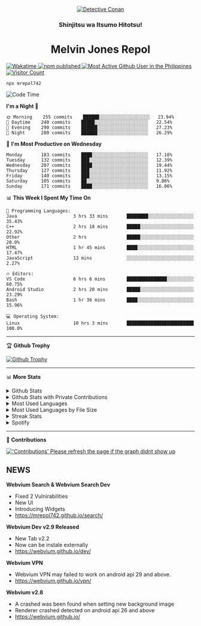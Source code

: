 <p align="center">

<a href="https://mrepol742.github.io">
  <img alt="Detective Conan" src="https://mrepol742-gif-randomizer.vercel.app/api/" /> 
  </a> 
  <h3 align="center">Shinjitsu wa Itsumo Hitotsu!</h3>
  <h1 align="center">Melvin Jones Repol</h1>
  <a href="https://mrepol742.github.io">
   <img alt="Wakatime" src="https://github.com/mrepol742/mrepol742/actions/workflows/README.yml/badge.svg" /> 
  <img alt="npm published" src="https://github.com/mrepol742/mrepol742/actions/workflows/npmjs.yml/badge.svg"/>
    <img alt="Most Active Github User in the Philippines" src="https://enibdhv97zm33sz.m.pipedream.net" /> 
     <img alt="Visitor Count" src="https://visitor-badge.glitch.me/badge?page_id=mrepol742" /> 
  </a>
</p>

~~~
npx mrepol742
~~~

[comment]: <> (This is a automated generated Data from github action workflow)
[comment]: <> (START OF GENERATED DATA)

<!--START_SECTION:waka-->
![Code Time](http://img.shields.io/badge/Code%20Time-547%20hrs%2039%20mins-blue)

**I'm a Night 🦉** 

```text
🌞 Morning    255 commits    ██████░░░░░░░░░░░░░░░░░░░   23.94% 
🌆 Daytime    240 commits    █████░░░░░░░░░░░░░░░░░░░░   22.54% 
🌃 Evening    290 commits    ██████░░░░░░░░░░░░░░░░░░░   27.23% 
🌙 Night      280 commits    ██████░░░░░░░░░░░░░░░░░░░   26.29%

```
📅 **I'm Most Productive on Wednesday** 

```text
Monday       183 commits    ████░░░░░░░░░░░░░░░░░░░░░   17.18% 
Tuesday      132 commits    ███░░░░░░░░░░░░░░░░░░░░░░   12.39% 
Wednesday    207 commits    ████░░░░░░░░░░░░░░░░░░░░░   19.44% 
Thursday     127 commits    ███░░░░░░░░░░░░░░░░░░░░░░   11.92% 
Friday       140 commits    ███░░░░░░░░░░░░░░░░░░░░░░   13.15% 
Saturday     105 commits    ██░░░░░░░░░░░░░░░░░░░░░░░   9.86% 
Sunday       171 commits    ████░░░░░░░░░░░░░░░░░░░░░   16.06%

```


📊 **This Week I Spent My Time On** 

```text
💬 Programming Languages: 
Java                     3 hrs 33 mins       ████████░░░░░░░░░░░░░░░░░   35.43% 
C++                      2 hrs 18 mins       █████░░░░░░░░░░░░░░░░░░░░   22.92% 
Other                    2 hrs               █████░░░░░░░░░░░░░░░░░░░░   20.0% 
HTML                     1 hr 45 mins        ████░░░░░░░░░░░░░░░░░░░░░   17.47% 
JavaScript               13 mins             ░░░░░░░░░░░░░░░░░░░░░░░░░   2.27%

🔥 Editors: 
VS Code                  6 hrs 6 mins        ███████████████░░░░░░░░░░   60.75% 
Android Studio           2 hrs 20 mins       █████░░░░░░░░░░░░░░░░░░░░   23.29% 
Bash                     1 hr 36 mins        ████░░░░░░░░░░░░░░░░░░░░░   15.96%

💻 Operating System: 
Linux                    10 hrs 3 mins       █████████████████████████   100.0%

```


<!--END_SECTION:waka-->

[comment]: <> (END OF GENERATED DATA)

<p>
  
  <hr>

🏆 **Github Trophy**
  
<a href="https://mrepol742.github.io">
<img alt="Github Trophy" src="https://github-profile-trophy.vercel.app/?username=mrepol742&theme=gruvbox">
</a>
</p>

<p>
  
   <hr>

📊 **More Stats**
  
<details>
  <summary>Github Stats</summary>
  <br>
  <a href="https://mrepol742.github.io">
  <img alt="Github Stats" src="https://github-readme-stats.vercel.app/api?username=mrepol742&show_icons=true&count_private=true&theme=gruvbox&include_all_commits=true">
</a>  
  
</details> 
  
  <details>
  <summary>Github Stats with Private Contributions</summary>
  <br>
 <a href="https://mrepol742.github.io">
<img alt="Github Stats with Private Contributions" src="https://mrepol742.github.io/github-stats/generated/overview.svg">
</a>
</details>
  
<details>
  <summary>Most Used Languages</summary>
  <br>
 <a href="https://mrepol742.github.io">
<img alt="Most Used Languages" src="https://github-readme-stats.vercel.app/api/top-langs/?username=mrepol742&layout=compact&include_all_commits=true&&count_private=true&langs_count=20&theme=gruvbox">
</a>
</details>

 <details>
  <summary>Most Used Languages by File Size</summary>
  <br>
 <a href="https://mrepol742.github.io">
<img alt="Most Used Languages by File Size" src="https://mrepol742.github.io/github-stats/generated/languages.svg">
</a>
</details>

<details>
  <summary>Streak Stats</summary>
  <br>
<a href="https://mrepol742.github.io">
<img alt="'Streak Stats' Please refresh the page if the stats didnt show up" src="https://mrepol742-streak-stats.herokuapp.com/?user=mrepol742&theme=gruvbox">
</a>
</p>
</details>
<details>
  <summary>Spotify</summary>
  <br>
<a href="https://mrepol742.github.io">
<img alt="Spotify" src="https://spotify-recently-played-readme.vercel.app/api?user=7xx9e7hwq1qyown0m4ut78pcz&count=10&unique=true">
</a>
</p>
</details>

 <hr>

📜 **Contributions**
  
<a href="https://mrepol742.github.io">
<img alt="'Contributions' Please refresh the page if the graph didnt show up" src="https://mrepol742-activity-graph.herokuapp.com/graph?username=mrepol742&theme=github&hide_border=true">
</a>
</p>


## NEWS
**Webvium Search & Webvium Search Dev**
- Fixed 2 Vulnirabilities
- New UI
- Introducing Widgets
- https://mrepol742.github.io/search/

**Webvium Dev v2.9 Released**
- New Tab v2.2
- Now can be instale externally
- https://webvium.github.io/dev/

**Webvium VPN**
- Webvium VPN may failed to work on android api 29 and above.
- https://webvium.github.io/vpn/

**Webvium v2.8**
- A crashed was been found when setting new background image
- Renderer crashed detected on android api 26 and above
- https://webvium.github.io/
